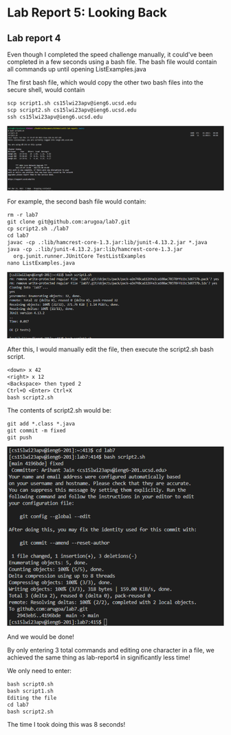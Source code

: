 # Lab Report 5: Looking Back

## Lab report 4

Even though I completed the speed challenge manually, it could've been completed in a few seconds using a bash file. 
The bash file would contain all commands up until opening ListExamples.java

The first bash file, which would copy the other two bash files into the secure shell, would contain

```
scp script1.sh cs15lwi23apv@ieng6.ucsd.edu
scp script2.sh cs15lwi23apv@ieng6.ucsd.edu
ssh cs15lwi23apv@ieng6.ucsd.edu
```


![Image](script0.png)


For example, the second bash file would contain: 

```
rm -r lab7
git clone git@github.com:arugoa/lab7.git
cp script2.sh ./lab7
cd lab7
javac -cp .:lib/hamcrest-core-1.3.jar:lib/junit-4.13.2.jar *.java
java -cp .:lib/junit-4.13.2.jar:lib/hamcrest-core-1.3.jar 
  org.junit.runner.JUnitCore TestListExamples
nano ListExamples.java
```


![Image](script1.png)



After this, I would manually edit the file, then execute the script2.sh bash script.

```
<down> x 42 
<right> x 12
<Backspace> then typed 2
Ctrl+O <Enter> Ctrl+X
bash script2.sh
```

The contents of script2.sh would be:

```
git add *.class *.java
git commit -m fixed
git push
```


![Image](script2.png)


And we would be done!

By only entering 3 total commands and editing one character in a file, we achieved the same thing as lab-report4 in significantly less time!

We only need to enter:
```
bash script0.sh
bash script1.sh
Editing the file
cd lab7
bash script2.sh
```

The time I took doing this was 8 seconds!
